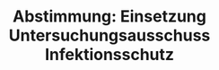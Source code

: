 ---
abstimmung:
  abstimmung: 2
  bundestagssitzung: 187
  datum: 30. Oktober 2020
  legislaturperiode: 19
categories:
- Todo
data:
- title: Abstimmungsergebnis 20201030_2-data.pdf
  url: /res/2021-btw/abstimmungsergebnisse/20201030_2-data.pdf
- title: Abstimmungsergebnis 20201030_2_xls-data.xlsx
  url: /res/2021-btw/abstimmungsergebnisse/20201030_2_xls-data.xlsx
- title: Abstimmungsergebnis 20201030_2_xls-data.csv
  url: /res/2021-btw/abstimmungsergebnisse/csv/20201030_2_xls-data.csv
documents:
- local: /res/2021-btw/drucksachen/22832.pdf
  title: Drucksache 19/22832
  url: https://dip21.bundestag.de/dip21/btd/19/228/1922832.pdf
- local: /res/2021-btw/drucksachen/23471.pdf
  title: Drucksache 19/23471
  url: https://dip21.bundestag.de/dip21/btd/19/234/1923471.pdf
ergebnis:
  AfD:
    enthaltung: 0
    gesamt: 89
    ja: 0
    nein: 71
    nichtabgegeben: 18
    ungueltig: 0
  Bündnis 90/Die Grünen:
    enthaltung: 0
    gesamt: 67
    ja: 56
    nein: 0
    nichtabgegeben: 11
    ungueltig: 0
  Die Linke:
    enthaltung: 0
    gesamt: 69
    ja: 53
    nein: 2
    nichtabgegeben: 14
    ungueltig: 0
  FDP:
    enthaltung: 0
    gesamt: 80
    ja: 68
    nein: 2
    nichtabgegeben: 10
    ungueltig: 0
  cdu/csu:
    enthaltung: 0
    gesamt: 246
    ja: 215
    nein: 0
    nichtabgegeben: 31
    ungueltig: 0
  file: 20201030_2_xls-data.xlsx
  fraktionslos:
    enthaltung: 0
    gesamt: 6
    ja: 1
    nein: 0
    nichtabgegeben: 5
    ungueltig: 0
  spd:
    enthaltung: 0
    gesamt: 151
    ja: 126
    nein: 0
    nichtabgegeben: 25
    ungueltig: 0
layout: abstimmung
links:
- title: Link zu bundestag.de
  url: https://www.bundestag.de/parlament/plenum/abstimmung/abstimmung?id=695
preview: 'Deutscher Bundestag


  187. Sitzung des Deutschen Bundestages

  am Freitag, 30. Oktober 2020


  Endgültiges Ergebnis der Namentlichen Abstimmung Nr. 2


  Beschlussempfehlung des Ausschusses für Wahlprüfung, Immunität und Geschäftsordnung

  (1. Ausschuss)

  zu dem Antrag der Abgeordneten Thomas Seitz, Sebastian Münzenmaier, Dr. Robby

  Schlund, weiterer Abgeordneter und der Fraktion der AfD

  Einsetzung eines 4. Untersuchungsausschusses der 19. Wahlperiode (Sars-CoV-2-Pandemie)

  Drs. 19/22832 und 19/23471'
tags:
- Todo
title: 'Abstimmung: Einsetzung Untersuchungsausschuss Infektionsschutz'
---